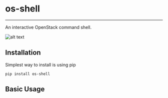 # os-shell
---
An interactive OpenStack command shell.

![alt text](https://github.com/bdastur/docs/images/os_shell_cmdline.gif "Interactive Shell")



## Installation
Simplest way to install is using pip

```
pip install os-shell
```

## Basic Usage
